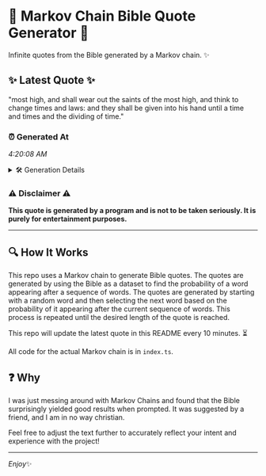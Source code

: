 # 📖 Markov Chain Bible Quote Generator 📖

Infinite quotes from the Bible generated by a Markov chain. ✨

## ✨ Latest Quote ✨
"most high, and shall wear out the saints of the most high, and think to change times and laws: and they shall be given into his hand until a time and times and the dividing of time."

### ⏰ Generated At
*4:20:08 AM*

<details>
    <summary>🛠️ Generation Details</summary>
    <p>
        <strong>🌱 Seed:</strong> most<br>
        <strong>🔄 Iterations:</strong> 36<br>
        <strong>📜 Context History:</strong><br>[ most ]: high,<br>[ most, high, ]: and<br>[ most, high,, and ]: shall<br>[ most, high,, and, shall ]: wear<br>[ most, high,, and, shall, wear ]: out<br>[ most, high,, and, shall, wear, out ]: the<br>[ high,, and, shall, wear, out, the ]: saints<br>[ and, shall, wear, out, the, saints ]: of<br>[ shall, wear, out, the, saints, of ]: the<br>[ wear, out, the, saints, of, the ]: most<br>[ out, the, saints, of, the, most ]: high,<br>[ the, saints, of, the, most, high, ]: and<br>[ saints, of, the, most, high,, and ]: think<br>[ of, the, most, high,, and, think ]: to<br>[ the, most, high,, and, think, to ]: change<br>[ most, high,, and, think, to, change ]: times<br>[ high,, and, think, to, change, times ]: and<br>[ and, think, to, change, times, and ]: laws:<br>[ think, to, change, times, and, laws: ]: and<br>[ to, change, times, and, laws:, and ]: they<br>[ change, times, and, laws:, and, they ]: shall<br>[ times, and, laws:, and, they, shall ]: be<br>[ and, laws:, and, they, shall, be ]: given<br>[ laws:, and, they, shall, be, given ]: into<br>[ and, they, shall, be, given, into ]: his<br>[ they, shall, be, given, into, his ]: hand<br>[ shall, be, given, into, his, hand ]: until<br>[ be, given, into, his, hand, until ]: a<br>[ given, into, his, hand, until, a ]: time<br>[ into, his, hand, until, a, time ]: and<br>[ his, hand, until, a, time, and ]: times<br>[ hand, until, a, time, and, times ]: and<br>[ until, a, time, and, times, and ]: the<br>[ a, time, and, times, and, the ]: dividing<br>[ time, and, times, and, the, dividing ]: of<br>[ and, times, and, the, dividing, of ]: time.<br>
    </p>
</details>

### ⚠️ Disclaimer ⚠️
**This quote is generated by a program and is not to be taken seriously. It is purely for entertainment purposes.**

---

## 🔍 How It Works

This repo uses a Markov chain to generate Bible quotes. The quotes are generated by using the Bible as a dataset to find the probability of a word appearing after a sequence of words. The quotes are generated by starting with a random word and then selecting the next word based on the probability of it appearing after the current sequence of words. This process is repeated until the desired length of the quote is reached.

This repo will update the latest quote in this README every 10 minutes. ⏳

All code for the actual Markov chain is in `index.ts`.

## ❓ Why

I was just messing around with Markov Chains and found that the Bible surprisingly yielded good results when prompted. 
It was suggested by a friend, and I am in no way christian.

Feel free to adjust the text further to accurately reflect your intent and experience with the project!

---

*Enjoy*✨
